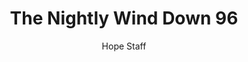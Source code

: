 ---
image: /assets/img/nwd/96_nwd_john_14_1_cev.png
title: The Nightly Wind Down 96
categories:
  - The Nightly Wind Down
author: Hope Staff
notes: The Nightly Wind Down 96
embed: >-
  EMBED_GOES_HERE
transcript: >-
  SOME LINES OF TEXT START HERE
---